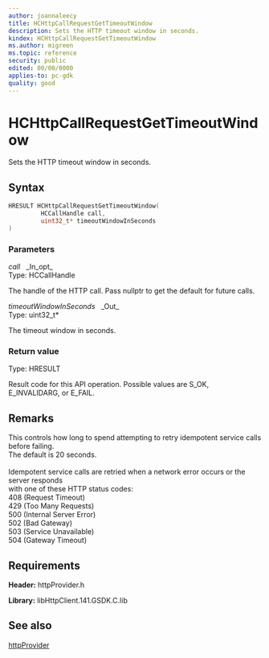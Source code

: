 ```yaml
---
author: joannaleecy
title: HCHttpCallRequestGetTimeoutWindow
description: Sets the HTTP timeout window in seconds.
kindex: HCHttpCallRequestGetTimeoutWindow
ms.author: migreen
ms.topic: reference
security: public
edited: 00/00/0000
applies-to: pc-gdk
quality: good
---
```


# HCHttpCallRequestGetTimeoutWindow  

Sets the HTTP timeout window in seconds.  

## Syntax  
  
```cpp
HRESULT HCHttpCallRequestGetTimeoutWindow(  
         HCCallHandle call,  
         uint32_t* timeoutWindowInSeconds  
)  
```  
  
### Parameters  
  
*call* &nbsp;&nbsp;\_In\_opt\_  
Type: HCCallHandle  
  
The handle of the HTTP call. Pass nullptr to get the default for future calls.  
  
*timeoutWindowInSeconds* &nbsp;&nbsp;\_Out\_  
Type: uint32_t*  
  
The timeout window in seconds.  
  
  
### Return value  
Type: HRESULT
  
Result code for this API operation. Possible values are S_OK, E_INVALIDARG, or E_FAIL.
  
## Remarks  
  
This controls how long to spend attempting to retry idempotent service calls before failing.<br /> The default is 20 seconds.<br /><br /> Idempotent service calls are retried when a network error occurs or the server responds <br /> with one of these HTTP status codes:<br /> 408 (Request Timeout)<br /> 429 (Too Many Requests)<br /> 500 (Internal Server Error)<br /> 502 (Bad Gateway)<br /> 503 (Service Unavailable)<br /> 504 (Gateway Timeout)<br />
  
## Requirements  
  
**Header:** httpProvider.h
  
**Library:** libHttpClient.141.GSDK.C.lib
  
## See also  
[httpProvider](../httpprovider_members.md)  
  
  